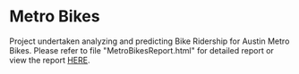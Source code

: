 # Metro Bikes

Project undertaken analyzing and predicting Bike Ridership for Austin Metro Bikes. Please refer to file "MetroBikesReport.html" for detailed report or view the report 
[HERE](https://htmlpreview.github.io/?https://raw.githubusercontent.com/jordandpflum/metroBikes_APM/master/MetroBikesReport.html).


